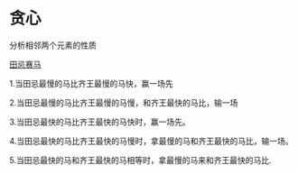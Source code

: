 # 贪心

分析相邻两个元素的性质

[田忌赛马](https://www.cnblogs.com/hellowooorld/p/7601985.html)

1.当田忌最慢的马比齐王最慢的马快，赢一场先 

2.当田忌最慢的马比齐王最慢的马慢，和齐王最快的马比，输一场 

3.当田忌最快的马比齐王最快的马快时，赢一场先。 

4.当田忌最快的马比齐王最快的马慢时，拿最慢的马和齐王最快的马比，输一场。 

5.当田忌最快的马和齐王最快的马相等时，拿最慢的马来和齐王最快的马比.

